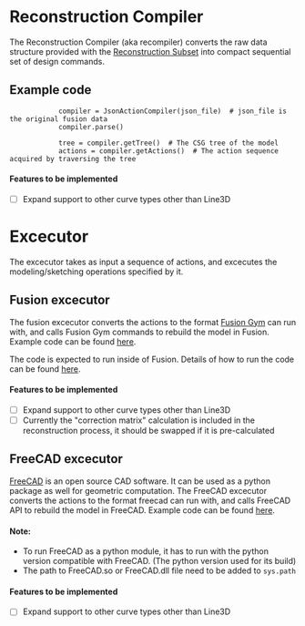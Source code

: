 # Reconstruction Compiler
The Reconstruction Compiler (aka recompiler) converts the raw data structure provided with the [Reconstruction Subset](../../docs/reconstruction.md) into compact sequential set of design commands.

## Example code

```
            compiler = JsonActionCompiler(json_file)  # json_file is the original fusion data
            compiler.parse()

            tree = compiler.getTree()  # The CSG tree of the model
            actions = compiler.getActions()  # The action sequence acquired by traversing the tree

```
#### Features to be implemented 
- [ ] Expand support to other curve types other than Line3D


# Excecutor
The excecutor takes as input a sequence of actions, and excecutes the modeling/sketching operations specified by it. 

## Fusion excecutor
The fusion excecutor converts the actions to the format [Fusion Gym](../fusion360gym) can run with, and calls Fusion Gym commands to rebuild the model in Fusion. 
Example code can be found [here](./test_recompiler/test_recompiler_fusion.py). 

The code is expected to run inside of Fusion. Details of how to run the code can be found [here](https://modthemachine.typepad.com/my_weblog/2019/09/debug-fusion-360-add-ins.html).

#### Features to be implemented 
- [ ] Expand support to other curve types other than Line3D
- [ ] Currently the "correction matrix" calculation is included in the reconstruction process, it should be swapped if it is pre-calculated

## FreeCAD excecutor
[FreeCAD](https://github.com/FreeCAD/FreeCAD) is an open source CAD software. It can be used as a python package as well for geometric computation.
The FreeCAD excecutor converts the actions to the format freecad can run with, and calls FreeCAD API to rebuild the model in FreeCAD. 
Example code can be found [here](./test_recompiler/test_recompiler_freecad.py).

#### Note:
- To run FreeCAD as a python module, it has to run with the python version compatible with FreeCAD. (The python version used for its build)  
- The path to FreeCAD.so or FreeCAD.dll file need to be added to `sys.path`

#### Features to be implemented 
- [ ] Expand support to other curve types other than Line3D







